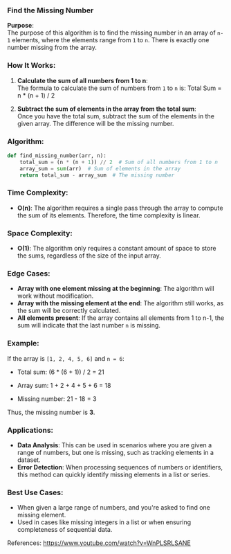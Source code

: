 ### **Find the Missing Number**

**Purpose**:  
The purpose of this algorithm is to find the missing number in an array of `n-1` elements, where the elements range from `1` to `n`. There is exactly one number missing from the array.

### **How It Works**:
1. **Calculate the sum of all numbers from 1 to n**:  
   The formula to calculate the sum of numbers from `1` to `n` is:
Total Sum = n * (n + 1) / 2

2. **Subtract the sum of elements in the array from the total sum**:  
   Once you have the total sum, subtract the sum of the elements in the given array. The difference will be the missing number.

### **Algorithm**:
```python
def find_missing_number(arr, n):
    total_sum = (n * (n + 1)) // 2  # Sum of all numbers from 1 to n
    array_sum = sum(arr)  # Sum of elements in the array
    return total_sum - array_sum  # The missing number
```

### Time Complexity:
- **O(n)**: The algorithm requires a single pass through the array to compute the sum of its elements. Therefore, the time complexity is linear.

### Space Complexity:
- **O(1)**: The algorithm only requires a constant amount of space to store the sums, regardless of the size of the input array.

### Edge Cases:
- **Array with one element missing at the beginning**: The algorithm will work without modification.
- **Array with the missing element at the end**: The algorithm still works, as the sum will be correctly calculated.
- **All elements present**: If the array contains all elements from 1 to n-1, the sum will indicate that the last number `n` is missing.

### Example:
If the array is `[1, 2, 4, 5, 6]` and `n = 6`:

- Total sum:
(6 * (6 + 1)) / 2 = 21

- Array sum:
1 + 2 + 4 + 5 + 6 = 18

- Missing number:
21 - 18 = 3

Thus, the missing number is **3**.

### Applications:
- **Data Analysis**: This can be used in scenarios where you are given a range of numbers, but one is missing, such as tracking elements in a dataset.
- **Error Detection**: When processing sequences of numbers or identifiers, this method can quickly identify missing elements in a list or series.

### Best Use Cases:
- When given a large range of numbers, and you're asked to find one missing element.
- Used in cases like missing integers in a list or when ensuring completeness of sequential data.


References: https://www.youtube.com/watch?v=WnPLSRLSANE
